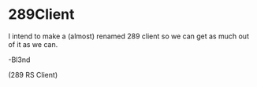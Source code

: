 289Client
=========

I intend to make a (almost) renamed 289 client so we can get as much out of it as we can.

-Bl3nd

(289 RS Client)
